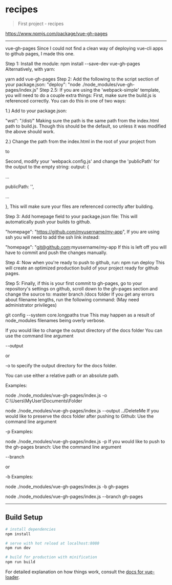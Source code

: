 # recipes

> First project - recipes

https://www.npmjs.com/package/vue-gh-pages

------------------------------------------------------------

vue-gh-pages
Since I could not find a clean way of deploying vue-cli apps to github pages, I made this one.

Step 1: Install the module:
npm install --save-dev vue-gh-pages
Alternatively, with yarn:

yarn add vue-gh-pages
Step 2: Add the following to the script section of your package.json:
"deploy": "node ./node_modules/vue-gh-pages/index.js"
Step 2.5: If you are using the 'webpack-simple' template, you will need to do a couple extra things:
First, make sure the build.js is referenced correctly.
You can do this in one of two ways:

1.) Add to your package.json:

"wst": "/dist/"
Making sure the path is the same path from the index.html path to build.js. Though this should be the default, so unless it was modified the above should work.

2.) Change the path from the index.html in the root of your project from

<script src="/dist/build.js"></script>
to

<script src="build.js"></script>
Second, modify your 'webpack.config.js' and change the 'publicPath' for the output to the empty string:
output: {

...

publicPath: '',

...

},
This will make sure your files are referenced correctly after building.

Step 3: Add homepage field to your package.json file:
This will automatically push your builds to github.

"homepage": "https://github.com/myusername/my-app",
If you are using ssh you will need to add the ssh link instead:

"homepage": "git@github.com:myusername/my-app
If this is left off you will have to commit and push the changes manually.

Step 4: Now when you're ready to push to github, run:
npm run deploy
This will create an optimized production build of your project ready for github pages.

Step 5: Finally, if this is your first commit to gh-pages, go to your repository's settings on github, scroll down to the gh-pages section and change the source to:
master branch /docs folder
If you get any errors about filename lengths, run the following command:
(May need administrator privileges)

git config --system core.longpaths true
This may happen as a result of node_modules filenames being overly verbose.

If you would like to change the output directory of the docs folder
You can use the command line argument

--output <path-to-file>

or

-o <path-to-file>
to specify the output directory for the docs folder.

You can use either a relative path or an absolute path.

Examples:

node ./node_modules/vue-gh-pages/index.js -o C:\Users\MyUser\Documents\Folder

node ./node_modules/vue-gh-pages/index.js --output ../DeleteMe
If you would like to preserve the docs folder after pushing to Github:
Use the command line argument

-p
Examples:

node ./node_modules/vue-gh-pages/index.js -p
If you would like to push to the gh-pages branch:
Use the command line argument

--branch <branch>

or

-b <branch>
Examples:

node ./node_modules/vue-gh-pages/index.js -b gh-pages

node ./node_modules/vue-gh-pages/index.js --branch gh-pages

------------------------------------------------------------




## Build Setup

``` bash
# install dependencies
npm install

# serve with hot reload at localhost:8080
npm run dev

# build for production with minification
npm run build
```

For detailed explanation on how things work, consult the [docs for vue-loader](http://vuejs.github.io/vue-loader).
